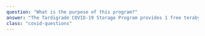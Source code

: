 ```yaml
---
question: "What is the purpose of this program?"
answer: "The Tardigrade COVID-19 Storage Program provides 1 free terabyte of both storage and bandwidth for one year to organizations doing research on, or working to combat COVID-19."
class: "covid-questions"
---
```

